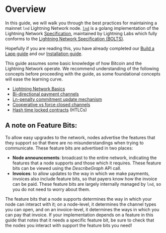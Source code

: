 # Overview

In this guide, we will walk you through the best practices for maintaining a mainnet `lnd` Lightning Network node. [`lnd`](https://github.com/lightningnetwork/lnd) is a golang implementation of the Lightning Network [Specification](https://github.com/lightningnetwork/lightning-rfc), maintained by Lightning Labs which fully conforms to the [Lightning Network Specification \(BOLTS\)](https://github.com/lightningnetwork/lightning-rfc).

Hopefully if you are reading this, you have already completed our [Build a Lapp guide](../build-a-lapp/overview.md) and our [Installation guide](../intermediate-get-lit/readme.md). 

This guide assumes some basic knowledge of how Bitcoin and the Lightning Network operate. We recommend understanding of the following concepts before proceeding with the guide, as some foundational concepts will ease the learning curve. 

* [Lightning Network Basics](https://wiki.ion.radar.tech/tech/lightning/lightning-network)
* [Bi-directional payment channels](https://bitcoinmagazine.com/articles/understanding-the-lightning-network-part-building-a-bidirectional-payment-channel-1464710791)
* [Ln-penalty commitment update mechanism](https://www.youtube.com/watch?v=DAuNlOfws0o)
* [Cooperative vs force closed channels](https://www.youtube.com/watch?v=Gyt4nxRHy04&t=2s)
* [Hash time locked contracts](https://wiki.ion.radar.tech/tech/bitcoin/hltc) \(HTLCs\)

## A note on Feature Bits:

To allow easy upgrades to the network, nodes advertise the features that they support so that there are no misunderstandings when trying to communicate. These feature bits are advertised in two places:

* **Node announcements**: broadcast to the entire network, indicating the features that a node supports and those which it requires. These feature bits can be viewed using the _DescribeGraph_ API call.
* **Invoices**: to allow updates to the way in which we make payments, invoices also include feature bits, so that payers know how the invoice can be paid. These feature bits are largely internally managed by `lnd`, so you do not need to worry about them. 

The feature bits that a node supports determines the way in which your node can interact with it; on a node-level, it determines the channel types you can open, and on an invoice-level, it determines the ways in which you can pay that invoice. If your implementation depends on a feature in this guide that notes that it needs a specific feature bit, be sure to check that the nodes you interact with support the feature bits you need!

